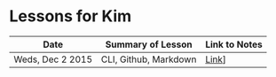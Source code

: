# Lessons for Kim

| Date | Summary of Lesson | Link to Notes |
|------|----|----|
|Weds, Dec 2 2015 | CLI, Github, Markdown | [Link](www.google.com)] |

